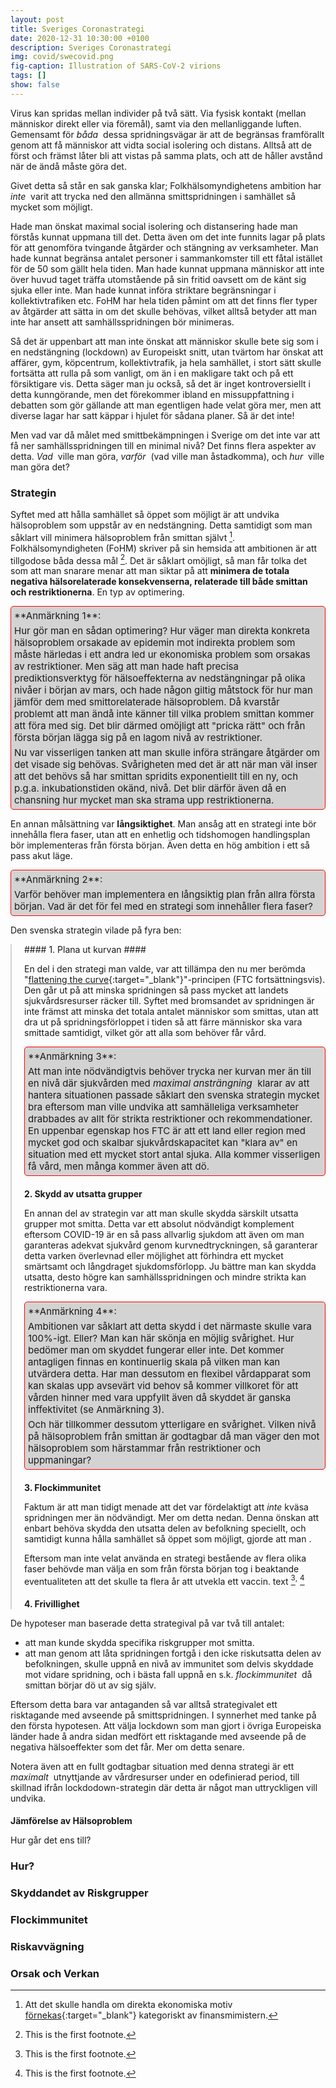 ```yaml
---
layout: post
title: Sveriges Coronastrategi
date: 2020-12-31 10:30:00 +0100
description: Sveriges Coronastrategi 
img: covid/swecovid.png
fig-caption: Illustration of SARS-CoV-2 virions
tags: []
show: false
---
```


<style>
h4 {margin-bottom: 0px}
.indentedParagraph {padding-left: 20px; border-left: 2px solid lightgrey !important;}
.problemParagraph {
	background-color: lightgrey;
	padding: 5px;
	border: 1px solid red;
	border-radius: 5px;
	font-size: 15px;
	}
.problemParagraph > p {
	margin: 0px;
	margin-top: 5px;
	}
</style>

Virus kan spridas mellan individer på två sätt. Via fysisk kontakt (mellan människor direkt eller via föremål), samt via den mellanliggande luften. Gemensamt för _båda_&nbsp; dessa spridningsvägar är att de begränsas framförallt genom att få människor att vidta social isolering och distans. Alltså att de först och främst låter bli att vistas på samma plats, och att de håller avstånd när de ändå måste göra det.

Givet detta så står en sak ganska klar; Folkhälsomyndighetens ambition har _inte_&nbsp; varit att trycka ned den allmänna smittspridningen i samhället så mycket som möjligt. 

Hade man önskat maximal social isolering och distansering hade man förstås kunnat uppmana till det. Detta även om det inte funnits lagar på plats för att genomföra tvingande åtgärder och stängning av verksamheter. Man hade kunnat begränsa antalet personer i sammankomster till ett fåtal istället för de 50 som gällt hela tiden. Man hade kunnat uppmana människor att inte över huvud taget träffa utomstående på sin fritid oavsett om de känt sig sjuka eller inte. Man hade kunnat införa striktare begränsningar i kollektivtrafiken etc. FoHM har hela tiden påmint om att det finns fler typer av åtgärder att sätta in om det skulle behövas, vilket alltså betyder att man inte har ansett att samhällsspridningen bör minimeras.

Så det är uppenbart att man inte önskat att människor skulle bete sig som i en nedstängning (lockdown) av Europeiskt snitt, utan tvärtom har önskat att affärer, gym, köpcentrum, kollektivtrafik, ja hela samhället, i stort sätt skulle fortsätta att rulla på som vanligt, om än i en makligare takt och på ett försiktigare vis. Detta säger man ju också, så det är inget kontroversiellt i detta kunngörande, men det förekommer ibland en missuppfattning i debatten som gör gällande att man egentligen hade velat göra mer, men att diverse lagar har satt käppar i hjulet för sådana planer. Så är det inte!

Men vad var då målet med smittbekämpningen i Sverige om det inte var att få ner samhällsspridningen till en minimal nivå? Det finns flera aspekter av detta. _Vad_&nbsp; ville man göra, _varför_&nbsp; (vad ville man åstadkomma), och _hur_&nbsp; ville man göra det?

### Strategin ###

Syftet med att hålla samhället så öppet som möjligt är att undvika hälsoproblem som uppstår av en nedstängning. Detta samtidigt som man såklart vill minimera hälsoproblem från smittan självt&nbsp;[^andersson]. Folkhälsomyndigheten (FoHM) skriver på sin hemsida att ambitionen är att tillgodose båda dessa mål&nbsp;[^fohmlink]. Det är såklart omöjligt, så man får tolka det som att man snarare menar att man siktar på att **minimera de totala negativa hälsorelaterade konsekvenserna, relaterade till både smittan och restriktionerna**. En typ av optimering. 

<div class="problemParagraph" markdown=1>
**Anmärkning 1**:

Hur gör man en sådan optimering? Hur väger man direkta konkreta hälsoproblem orsakade av epidemin mot indirekta problem som måste härledas i ett andra led ur ekonomiska problem som orsakas av restriktioner. Men säg att man hade haft precisa prediktionsverktyg för hälsoeffekterna av nedstängningar på olika nivåer i början av mars, och hade någon giltig måtstock för hur man jämför dem med smittorelaterade hälsoproblem. Då kvarstår problemt att man ändå inte känner till vilka problem smittan kommer att föra med sig. Det blir därmed omöjligt att "pricka rätt" och från första början lägga sig på en lagom nivå av restriktioner.

Nu var visserligen tanken att man skulle införa strängare åtgärder om det visade sig behövas. Svårigheten med det är att när man väl inser att det behövs så har smittan spridits exponentiellt till en ny, och p.g.a. inkubationstiden okänd, nivå. Det blir därför även då en chansning hur mycket man ska strama upp restriktionerna.
</div>

En annan målsättning var **långsiktighet**. Man ansåg att en strategi inte bör innehålla flera faser, utan att en enhetlig och tidshomogen handlingsplan bör implementeras från första början. Även detta en hög ambition i ett så pass akut läge.

<div class="problemParagraph" markdown=1>
**Anmärkning 2**:

Varför behöver man implementera en långsiktig plan från allra första början. Vad är det för fel med en strategi som innehåller flera faser?
</div>

Den svenska strategin vilade på fyra ben:

<div class="indentedParagraph" markdown=1>
#### 1. Plana ut kurvan ####

En del i den strategi man valde, var att tillämpa den nu mer berömda "[flattening the curve](https://en.wikipedia.org/wiki/Flattening_the_curve){:target="_blank"}"-principen (FTC fortsättningsvis). Den går ut på att minska spridningen så pass mycket att landets sjukvårdsresurser räcker till. Syftet med bromsandet av spridningen är inte främst att minska det totala antalet människor som smittas, utan att dra ut på spridningsförloppet i tiden så att färre människor ska vara smittade samtidigt, vilket gör att alla som behöver får vård.

<div class="problemParagraph" markdown=1>
**Anmärkning 3**:

Att man inte nödvändigtvis behöver trycka ner kurvan mer än till en nivå där sjukvården med _maximal ansträngning_&nbsp; klarar av att hantera situationen passade såklart den svenska strategin mycket bra eftersom man ville undvika att samhälleliga verksamheter drabbades av allt för strikta restriktioner och rekommendationer. En uppenbar egenskap hos FTC är att ett land eller region med mycket god och skalbar sjukvårdskapacitet kan "klara av" en situation med ett mycket stort antal sjuka. Alla kommer visserligen få vård, men många kommer även att dö.
</div>

#### 2. Skydd av utsatta grupper ####

En annan del av strategin var att man skulle skydda särskilt utsatta grupper mot smitta. Detta var ett absolut nödvändigt komplement eftersom COVID-19 är en så pass allvarlig sjukdom att även om man garanteras adekvat sjukvård genom kurvnedtryckningen, så garanterar detta varken överlevnad eller möjlighet att förhindra ett mycket smärtsamt och långdraget sjukdomsförlopp. Ju bättre man kan skydda utsatta, desto högre kan samhällsspridningen och mindre strikta kan restriktionerna vara.

<div class="problemParagraph" markdown=1>
**Anmärkning 4**:

Ambitionen var såklart att detta skydd i det närmaste skulle vara 100%-igt. Eller? Man kan här skönja en möjlig svårighet. Hur bedömer man om skyddet fungerar eller inte. Det kommer antagligen finnas en kontinuerlig skala på vilken man kan utvärdera detta. Har man dessutom en flexibel vårdapparat som kan skalas upp avsevärt vid behov så kommer villkoret för att vården hinner med vara uppfyllt även då skyddet är ganska inffektivitet (se Anmärkning 3).

Och här tillkommer dessutom ytterligare en svårighet. Vilken nivå på hälsoproblem från smittan är godtagbar då man väger den mot hälsoproblem som härstammar från restriktioner och uppmaningar?
</div>

#### 3. Flockimmunitet ####

Faktum är att man tidigt menade att det var fördelaktigt att *inte* kväsa spridningen mer än nödvändigt. Mer om detta nedan. 
Denna önskan att enbart behöva skydda den utsatta delen av befolkning speciellt, och samtidigt kunna hålla samhället så öppet som möjligt, gjorde att man .

Eftersom man inte velat använda en strategi bestående av flera olika faser behövde man välja en som från första början tog i beaktande eventualiteten att det skulle ta flera år att utvekla ett vaccin. 
text&nbsp;[^flock1]<sup>,</sup>&nbsp;[^flock2]

#### 4. Frivillighet ####

</div>

De hypoteser man baserade detta strategival på var två till antalet:

* att man kunde skydda specifika riskgrupper mot smitta.
* att man genom att låta spridningen fortgå i den icke riskutsatta delen av befolkningen, skulle uppnå en nivå av immunitet som delvis skyddade mot vidare spridning, och i bästa fall uppnå en s.k. _flockimmunitet_&nbsp; då smittan börjar dö ut av sig själv.

Eftersom detta bara var antaganden så var alltså strategivalet ett risktagande med avseende på smittspridningen. I synnerhet med tanke på den första hypotesen. Att välja lockdown som man gjort i övriga Europeiska länder hade å andra sidan medfört ett risktagande med avseende på de negativa hälsoeffekter som det får. Mer om detta senare.

Notera även att en fullt godtagbar situation med denna strategi är ett _maximalt_&nbsp; utnyttjande av vårdresurser under en odefinierad period, till skillnad ifrån lockdodown-strategin där detta är något man uttryckligen vill undvika. 

#### Jämförelse av Hälsoproblem ####

Hur går det ens till?

### Hur? ###
### Skyddandet av Riskgrupper ###
### Flockimmunitet ###
### Riskavvägning ###
### Orsak och Verkan ###

[^andersson]: Att det skulle handla om direkta ekonomiska motiv [förnekas](https://www.expressen.se/tv/nyheter/magdalena-andersson-s-aldrig-vagt-halsa-mot-ekonomi/){:target="_blank"} kategoriskt av finansmimistern.

[^fohmlink]: This is the first footnote.
[^flock1]: This is the first footnote.
[^flock2]: This is the first footnote.
